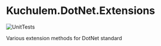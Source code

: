 # Kuchulem.DotNet.Extensions

![UnitTests](https://github.com/Kuchulem/DotNet.Extensions/workflows/UnitTests/badge.svg)

Various extension methods for DotNet standard

